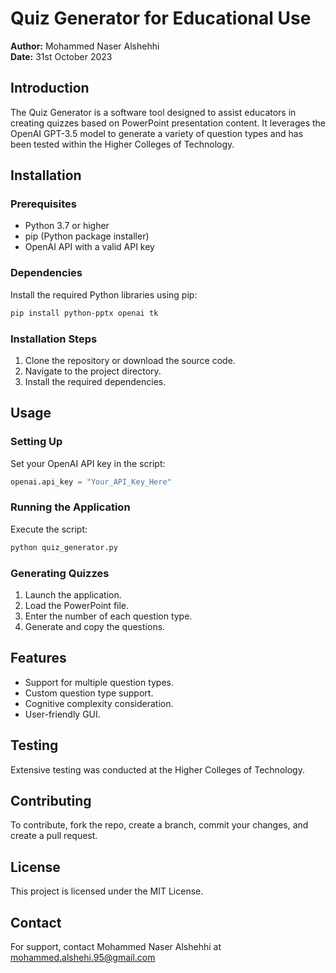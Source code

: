 # Quiz Generator for Educational Use

**Author:** Mohammed Naser Alshehhi  
**Date:** 31st October 2023

## Introduction

The Quiz Generator is a software tool designed to assist educators in creating quizzes based on PowerPoint presentation content. It leverages the OpenAI GPT-3.5 model to generate a variety of question types and has been tested within the Higher Colleges of Technology.

## Installation

### Prerequisites

- Python 3.7 or higher
- pip (Python package installer)
- OpenAI API with a valid API key

### Dependencies

Install the required Python libraries using pip:

```bash
pip install python-pptx openai tk
```

### Installation Steps

1. Clone the repository or download the source code.
2. Navigate to the project directory.
3. Install the required dependencies.

## Usage

### Setting Up

Set your OpenAI API key in the script:

```python
openai.api_key = "Your_API_Key_Here"
```

### Running the Application

Execute the script:

```bash
python quiz_generator.py
```

### Generating Quizzes

1. Launch the application.
2. Load the PowerPoint file.
3. Enter the number of each question type.
4. Generate and copy the questions.

## Features

- Support for multiple question types.
- Custom question type support.
- Cognitive complexity consideration.
- User-friendly GUI.

## Testing

Extensive testing was conducted at the Higher Colleges of Technology.

## Contributing

To contribute, fork the repo, create a branch, commit your changes, and create a pull request.

## License

This project is licensed under the MIT License.

## Contact

For support, contact Mohammed Naser Alshehhi at mohammed.alshehi.95@gmail.com

